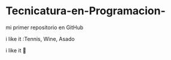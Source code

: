 # Tecnicatura-en-Programacion-

mi primer repositorio en GitHub

i like it :Tennis, Wine, Asado 
 
i like it :dog:
 
